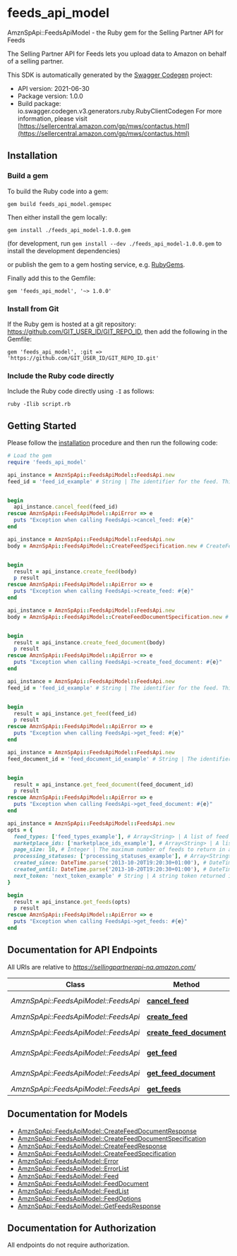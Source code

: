 # feeds_api_model

AmznSpApi::FeedsApiModel - the Ruby gem for the Selling Partner API for Feeds

The Selling Partner API for Feeds lets you upload data to Amazon on behalf of a selling partner.

This SDK is automatically generated by the [Swagger Codegen](https://github.com/swagger-api/swagger-codegen) project:

- API version: 2021-06-30
- Package version: 1.0.0
- Build package: io.swagger.codegen.v3.generators.ruby.RubyClientCodegen
For more information, please visit [https://sellercentral.amazon.com/gp/mws/contactus.html](https://sellercentral.amazon.com/gp/mws/contactus.html)

## Installation

### Build a gem

To build the Ruby code into a gem:

```shell
gem build feeds_api_model.gemspec
```

Then either install the gem locally:

```shell
gem install ./feeds_api_model-1.0.0.gem
```
(for development, run `gem install --dev ./feeds_api_model-1.0.0.gem` to install the development dependencies)

or publish the gem to a gem hosting service, e.g. [RubyGems](https://rubygems.org/).

Finally add this to the Gemfile:

    gem 'feeds_api_model', '~> 1.0.0'

### Install from Git

If the Ruby gem is hosted at a git repository: https://github.com/GIT_USER_ID/GIT_REPO_ID, then add the following in the Gemfile:

    gem 'feeds_api_model', :git => 'https://github.com/GIT_USER_ID/GIT_REPO_ID.git'

### Include the Ruby code directly

Include the Ruby code directly using `-I` as follows:

```shell
ruby -Ilib script.rb
```

## Getting Started

Please follow the [installation](#installation) procedure and then run the following code:
```ruby
# Load the gem
require 'feeds_api_model'

api_instance = AmznSpApi::FeedsApiModel::FeedsApi.new
feed_id = 'feed_id_example' # String | The identifier for the feed. This identifier is unique only in combination with a seller ID.


begin
  api_instance.cancel_feed(feed_id)
rescue AmznSpApi::FeedsApiModel::ApiError => e
  puts "Exception when calling FeedsApi->cancel_feed: #{e}"
end

api_instance = AmznSpApi::FeedsApiModel::FeedsApi.new
body = AmznSpApi::FeedsApiModel::CreateFeedSpecification.new # CreateFeedSpecification | 


begin
  result = api_instance.create_feed(body)
  p result
rescue AmznSpApi::FeedsApiModel::ApiError => e
  puts "Exception when calling FeedsApi->create_feed: #{e}"
end

api_instance = AmznSpApi::FeedsApiModel::FeedsApi.new
body = AmznSpApi::FeedsApiModel::CreateFeedDocumentSpecification.new # CreateFeedDocumentSpecification | 


begin
  result = api_instance.create_feed_document(body)
  p result
rescue AmznSpApi::FeedsApiModel::ApiError => e
  puts "Exception when calling FeedsApi->create_feed_document: #{e}"
end

api_instance = AmznSpApi::FeedsApiModel::FeedsApi.new
feed_id = 'feed_id_example' # String | The identifier for the feed. This identifier is unique only in combination with a seller ID.


begin
  result = api_instance.get_feed(feed_id)
  p result
rescue AmznSpApi::FeedsApiModel::ApiError => e
  puts "Exception when calling FeedsApi->get_feed: #{e}"
end

api_instance = AmznSpApi::FeedsApiModel::FeedsApi.new
feed_document_id = 'feed_document_id_example' # String | The identifier of the feed document.


begin
  result = api_instance.get_feed_document(feed_document_id)
  p result
rescue AmznSpApi::FeedsApiModel::ApiError => e
  puts "Exception when calling FeedsApi->get_feed_document: #{e}"
end

api_instance = AmznSpApi::FeedsApiModel::FeedsApi.new
opts = { 
  feed_types: ['feed_types_example'], # Array<String> | A list of feed types used to filter feeds. When feedTypes is provided, the other filter parameters (processingStatuses, marketplaceIds, createdSince, createdUntil) and pageSize may also be provided. Either feedTypes or nextToken is required.
  marketplace_ids: ['marketplace_ids_example'], # Array<String> | A list of marketplace identifiers used to filter feeds. The feeds returned will match at least one of the marketplaces that you specify.
  page_size: 10, # Integer | The maximum number of feeds to return in a single call.
  processing_statuses: ['processing_statuses_example'], # Array<String> | A list of processing statuses used to filter feeds.
  created_since: DateTime.parse('2013-10-20T19:20:30+01:00'), # DateTime | The earliest feed creation date and time for feeds included in the response, in ISO 8601 format. The default is 90 days ago. Feeds are retained for a maximum of 90 days.
  created_until: DateTime.parse('2013-10-20T19:20:30+01:00'), # DateTime | The latest feed creation date and time for feeds included in the response, in ISO 8601 format. The default is now.
  next_token: 'next_token_example' # String | A string token returned in the response to your previous request. nextToken is returned when the number of results exceeds the specified pageSize value. To get the next page of results, call the getFeeds operation and include this token as the only parameter. Specifying nextToken with any other parameters will cause the request to fail.
}

begin
  result = api_instance.get_feeds(opts)
  p result
rescue AmznSpApi::FeedsApiModel::ApiError => e
  puts "Exception when calling FeedsApi->get_feeds: #{e}"
end
```

## Documentation for API Endpoints

All URIs are relative to *https://sellingpartnerapi-na.amazon.com/*

Class | Method | HTTP request | Description
------------ | ------------- | ------------- | -------------
*AmznSpApi::FeedsApiModel::FeedsApi* | [**cancel_feed**](docs/FeedsApi.md#cancel_feed) | **DELETE** /feeds/2021-06-30/feeds/{feedId} | 
*AmznSpApi::FeedsApiModel::FeedsApi* | [**create_feed**](docs/FeedsApi.md#create_feed) | **POST** /feeds/2021-06-30/feeds | 
*AmznSpApi::FeedsApiModel::FeedsApi* | [**create_feed_document**](docs/FeedsApi.md#create_feed_document) | **POST** /feeds/2021-06-30/documents | 
*AmznSpApi::FeedsApiModel::FeedsApi* | [**get_feed**](docs/FeedsApi.md#get_feed) | **GET** /feeds/2021-06-30/feeds/{feedId} | 
*AmznSpApi::FeedsApiModel::FeedsApi* | [**get_feed_document**](docs/FeedsApi.md#get_feed_document) | **GET** /feeds/2021-06-30/documents/{feedDocumentId} | 
*AmznSpApi::FeedsApiModel::FeedsApi* | [**get_feeds**](docs/FeedsApi.md#get_feeds) | **GET** /feeds/2021-06-30/feeds | 

## Documentation for Models

 - [AmznSpApi::FeedsApiModel::CreateFeedDocumentResponse](docs/CreateFeedDocumentResponse.md)
 - [AmznSpApi::FeedsApiModel::CreateFeedDocumentSpecification](docs/CreateFeedDocumentSpecification.md)
 - [AmznSpApi::FeedsApiModel::CreateFeedResponse](docs/CreateFeedResponse.md)
 - [AmznSpApi::FeedsApiModel::CreateFeedSpecification](docs/CreateFeedSpecification.md)
 - [AmznSpApi::FeedsApiModel::Error](docs/Error.md)
 - [AmznSpApi::FeedsApiModel::ErrorList](docs/ErrorList.md)
 - [AmznSpApi::FeedsApiModel::Feed](docs/Feed.md)
 - [AmznSpApi::FeedsApiModel::FeedDocument](docs/FeedDocument.md)
 - [AmznSpApi::FeedsApiModel::FeedList](docs/FeedList.md)
 - [AmznSpApi::FeedsApiModel::FeedOptions](docs/FeedOptions.md)
 - [AmznSpApi::FeedsApiModel::GetFeedsResponse](docs/GetFeedsResponse.md)

## Documentation for Authorization

 All endpoints do not require authorization.

